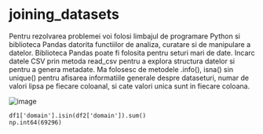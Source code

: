 # joining_datasets

Pentru rezolvarea problemei voi folosi limbajul de programare Python si biblioteca Pandas datorita functiilor de analiza, curatare si de manipulare a datelor. Biblioteca Pandas poate fi folosita pentru seturi mari de date.
Incarc datele CSV prin metoda read_csv pentru a explora structura datelor si pentru a genera metadate.
Ma folosesc de metodele  .info(), isna() sin unique() pentru afisarea informatiile generale despre dataseturi, numar de valori lipsa pe fiecare coloanal, si cate valori unica sunt in fiecare coloana.

![image](https://github.com/user-attachments/assets/9ebe2836-88f3-4d8c-a937-910df765e3d5)


```
df1['domain'].isin(df2['domain']).sum()
np.int64(69296)
```

